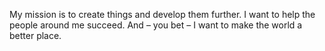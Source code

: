 My mission is to create things and develop them further. I want to help the people around me succeed. And – you bet – I want to make the world a better place.
